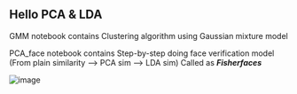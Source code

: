 ## Hello PCA & LDA
GMM notebook contains Clustering algorithm using Gaussian mixture model

PCA_face notebook contains Step-by-step doing face verification model (From plain similarity --> PCA sim --> LDA sim) Called as ***Fisherfaces***

![image](https://user-images.githubusercontent.com/62899961/155301689-6218a22f-9d80-4cda-919e-073dce2bd723.png)
